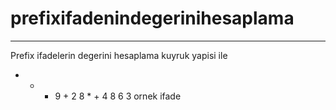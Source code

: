 # prefixifadenindegerinihesaplama
<hr>

Prefix ifadelerin degerini hesaplama kuyruk yapisi ile
 - + * 9 + 2 8 * + 4 8 6 3 ornek ifade
